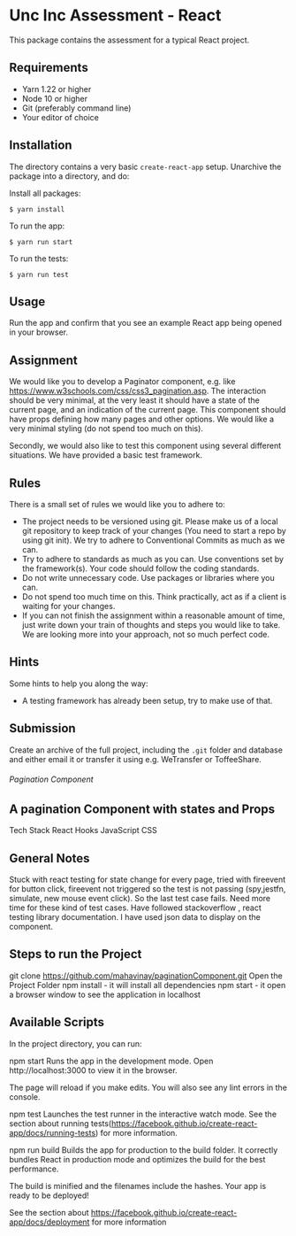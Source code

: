 # Unc Inc Assessment - React

This package contains the assessment for a typical React project.

## Requirements

- Yarn 1.22 or higher
- Node 10 or higher
- Git (preferably command line)
- Your editor of choice

## Installation

The directory contains a very basic `create-react-app` setup. Unarchive the package into a directory, and do:

Install all packages:

```
$ yarn install
```

To run the app:

```
$ yarn run start
```

To run the tests:

```
$ yarn run test
```

## Usage

Run the app and confirm that you see an example React app being opened in your browser.

## Assignment

We would like you to develop a Paginator component, e.g. like https://www.w3schools.com/css/css3_pagination.asp. The interaction should be very minimal, at the very least it should have a state of the current page, and an indication of the current page. This component should have props defining how many pages and other options. We would like a very minimal styling (do not spend too much on this).

Secondly, we would also like to test this component using several different situations. We have provided a basic test framework.

## Rules

There is a small set of rules we would like you to adhere to:

- The project needs to be versioned using git. Please make us of a local git repository to keep track of your changes (You need to start a repo by using git init). We try to adhere to Conventional Commits as much as we can.
- Try to adhere to standards as much as you can. Use conventions set by the framework(s). Your code should follow the coding standards.
- Do not write unnecessary code. Use packages or libraries where you can.
- Do not spend too much time on this. Think practically, act as if a client is waiting for your changes.
- If you can not finish the assignment within a reasonable amount of time, just write down your train of thoughts and steps you would like to take. We are looking more into your approach, not so much perfect code.

## Hints

Some hints to help you along the way:

- A testing framework has already been setup, try to make use of that.

## Submission

Create an archive of the full project, including the `.git` folder and database and either email it or transfer it using e.g. WeTransfer or ToffeeShare.

###### Pagination Component

## A pagination Component with states and Props

Tech Stack
React Hooks
JavaScript
CSS

## General Notes

Stuck with react testing for state change for every page, tried with fireevent for button click, fireevent not triggered so the test is not passing (spy,jestfn, simulate, new mouse event click). So the last test case fails.
Need more time for these kind of test cases.
Have followed stackoverflow , react testing library documentation.
I have used json data to display on the component.

## Steps to run the Project

git clone https://github.com/mahavinay/paginationComponent.git
Open the Project Folder
npm install - it will install all dependencies
npm start - it open a browser window to see the application in localhost

## Available Scripts

In the project directory, you can run:

npm start
Runs the app in the development mode.
Open http://localhost:3000 to view it in the browser.

The page will reload if you make edits.
You will also see any lint errors in the console.

npm test
Launches the test runner in the interactive watch mode.
See the section about running tests(https://facebook.github.io/create-react-app/docs/running-tests) for more information.

npm run build
Builds the app for production to the build folder.
It correctly bundles React in production mode and optimizes the build for the best performance.

The build is minified and the filenames include the hashes.
Your app is ready to be deployed!

See the section about https://facebook.github.io/create-react-app/docs/deployment for more information
